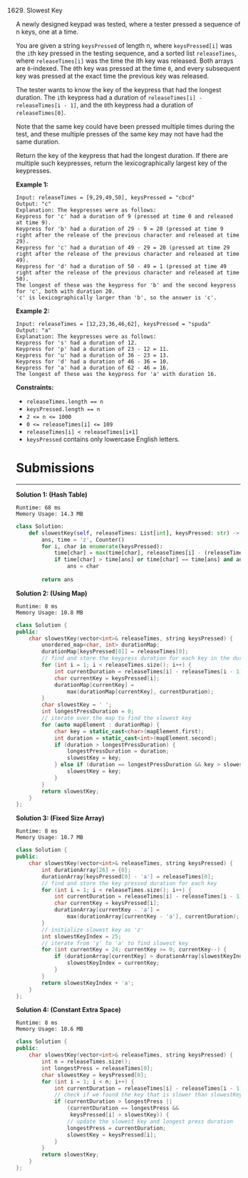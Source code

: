 1629. Slowest Key

A newly designed keypad was tested, where a tester pressed a sequence of n keys, one at a time.

You are given a string `keysPressed` of length n, where `keysPressed[i]` was the `i`th key pressed in the testing sequence, and a sorted list `releaseTimes`, where `releaseTimes[i]` was the time the ith key was released. Both arrays are `0`-indexed. The `0`th key was pressed at the time `0`, and every subsequent key was pressed at the exact time the previous key was released.

The tester wants to know the key of the keypress that had the longest duration. The `i`th keypress had a duration of `releaseTimes[i] - releaseTimes[i - 1]`, and the `0`th keypress had a duration of `releaseTimes[0]`.

Note that the same key could have been pressed multiple times during the test, and these multiple presses of the same key may not have had the same duration.

Return the key of the keypress that had the longest duration. If there are multiple such keypresses, return the lexicographically largest key of the keypresses.

 

**Example 1:**
```
Input: releaseTimes = [9,29,49,50], keysPressed = "cbcd"
Output: "c"
Explanation: The keypresses were as follows:
Keypress for 'c' had a duration of 9 (pressed at time 0 and released at time 9).
Keypress for 'b' had a duration of 29 - 9 = 20 (pressed at time 9 right after the release of the previous character and released at time 29).
Keypress for 'c' had a duration of 49 - 29 = 20 (pressed at time 29 right after the release of the previous character and released at time 49).
Keypress for 'd' had a duration of 50 - 49 = 1 (pressed at time 49 right after the release of the previous character and released at time 50).
The longest of these was the keypress for 'b' and the second keypress for 'c', both with duration 20.
'c' is lexicographically larger than 'b', so the answer is 'c'.
```

**Example 2:**
```
Input: releaseTimes = [12,23,36,46,62], keysPressed = "spuda"
Output: "a"
Explanation: The keypresses were as follows:
Keypress for 's' had a duration of 12.
Keypress for 'p' had a duration of 23 - 12 = 11.
Keypress for 'u' had a duration of 36 - 23 = 13.
Keypress for 'd' had a duration of 46 - 36 = 10.
Keypress for 'a' had a duration of 62 - 46 = 16.
The longest of these was the keypress for 'a' with duration 16.
```

**Constraints:**

* `releaseTimes.length == n`
* `keysPressed.length == n`
* `2 <= n <= 1000`
* `0 <= releaseTimes[i] <= 109`
* `releaseTimes[i] < releaseTimes[i+1]`
* `keysPressed` contains only lowercase English letters.

# Submissions
---
**Solution 1: (Hash Table)**
```
Runtime: 68 ms
Memory Usage: 14.3 MB
```
```python
class Solution:
    def slowestKey(self, releaseTimes: List[int], keysPressed: str) -> str:
        ans, time = 'z', Counter()
        for i, char in enumerate(keysPressed):
            time[char] = max(time[char], releaseTimes[i] - (releaseTimes[i - 1] if i > 0 else 0))
            if time[char] > time[ans] or time[char] == time[ans] and ans < char:
                ans = char
                
        return ans
```

**Solution 2: (Using Map)**
```
Runtime: 8 ms
Memory Usage: 10.8 MB
```
```c++
class Solution {
public:
    char slowestKey(vector<int>& releaseTimes, string keysPressed) {
        unordered_map<char, int> durationMap;
        durationMap[keysPressed[0]] = releaseTimes[0];
        // find and store the keypress duration for each key in the durationMap
        for (int i = 1; i < releaseTimes.size(); i++) {
            int currentDuration = releaseTimes[i] - releaseTimes[i - 1];
            char currentKey = keysPressed[i];
            durationMap[currentKey] =
                max(durationMap[currentKey], currentDuration);
        }
        char slowestKey = ' ';
        int longestPressDuration = 0;
        // iterate over the map to find the slowest key
        for (auto mapElement : durationMap) {
            char key = static_cast<char>(mapElement.first);
            int duration = static_cast<int>(mapElement.second);
            if (duration > longestPressDuration) {
                longestPressDuration = duration;
                slowestKey = key;
            } else if (duration == longestPressDuration && key > slowestKey) {
                slowestKey = key;
            }
        }
        return slowestKey;
    }
};
```

**Solution 3: (Fixed Size Array)**
```
Runtime: 8 ms
Memory Usage: 10.7 MB
```
```c++
class Solution {
public:
    char slowestKey(vector<int>& releaseTimes, string keysPressed) {
        int durationArray[26] = {0};
        durationArray[keysPressed[0] - 'a'] = releaseTimes[0];
        // find and store the key pressed duration for each key
        for (int i = 1; i < releaseTimes.size(); i++) {
            int currentDuration = releaseTimes[i] - releaseTimes[i - 1];
            char currentKey = keysPressed[i];
            durationArray[currentKey - 'a'] =
                max(durationArray[currentKey - 'a'], currentDuration);
        }
        // initialize slowest key as 'z'
        int slowestKeyIndex = 25;
        // iterate from 'y' to 'a' to find slowest key
        for (int currentKey = 24; currentKey >= 0; currentKey--) {
            if (durationArray[currentKey] > durationArray[slowestKeyIndex]) {
                slowestKeyIndex = currentKey;
            }
        }
        return slowestKeyIndex + 'a';
    }
};
```

**Solution 4: (Constant Extra Space)**
```
Runtime: 8 ms
Memory Usage: 10.6 MB
```
```c++
class Solution {
public:
    char slowestKey(vector<int>& releaseTimes, string keysPressed) {
        int n = releaseTimes.size();
        int longestPress = releaseTimes[0];
        char slowestKey = keysPressed[0];
        for (int i = 1; i < n; i++) {
            int currentDuration = releaseTimes[i] - releaseTimes[i - 1];
            // check if we found the key that is slower than slowestKey
            if (currentDuration > longestPress ||
                (currentDuration == longestPress &&
                 keysPressed[i] > slowestKey)) {
                // update the slowest key and longest press duration
                longestPress = currentDuration;
                slowestKey = keysPressed[i];
            }
        }
        return slowestKey;
    }
};
```

